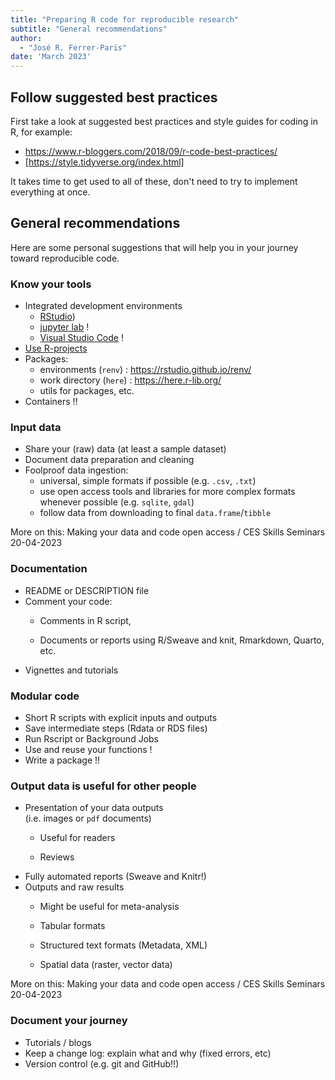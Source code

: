 ```yaml
---
title: "Preparing R code for reproducible research"
subtitle: "General recommendations"  
author: 
  - "José R. Ferrer-Paris" 
date: 'March 2023'
---
```


## Follow suggested best practices

First take a look at suggested best practices and style guides for coding in R, for example:
  - <https://www.r-bloggers.com/2018/09/r-code-best-practices/>
  - [https://style.tidyverse.org/index.html]

It takes time to get used to all of these, don't need to try to implement everything at once.

## General recommendations

Here are some personal suggestions that will help you in your journey toward reproducible code. 

### Know your tools

-   Integrated development environments
    -   [RStudio](https://posit.co/products/open-source/rstudio/))
    -   [jupyter lab](https://jupyter.org/) !
    -   [Visual Studio Code](https://code.visualstudio.com/) !
-   [Use R-projects](https://thedavidchen.github.io/post/rstudio-why-use-projects/)
-   Packages:
    -   environments (`renv`) : https://rstudio.github.io/renv/
    -   work directory (`here`) : https://here.r-lib.org/
    -   utils for packages, etc.
-   Containers !!

### Input data

-   Share your (raw) data (at least a sample dataset)
-   Document data preparation and cleaning
-   Foolproof data ingestion:
    -   universal, simple formats if possible (e.g. `.csv`, `.txt`)
    -   use open access tools and libraries for more complex formats whenever possible (e.g. `sqlite`, `gdal`)
    -   follow data from downloading to final `data.frame`/`tibble`

More on this: Making your data and code open access / CES Skills Seminars 20-04-2023

### Documentation

-   README or DESCRIPTION file
-   Comment your code:
    -   Comments in R script,

    -   Documents or reports using R/Sweave and knit, Rmarkdown, Quarto, etc.
-   Vignettes and tutorials

### Modular code

-   Short R scripts with explicit inputs and outputs
-   Save intermediate steps (Rdata or RDS files)
-   Run Rscript or Background Jobs
-   Use and reuse your functions !
-   Write a package !!

### Output data is useful for other people

-   Presentation of your data outputs\
    (i.e. images or `pdf` documents)
    -   Useful for readers

    -   Reviews
-   Fully automated reports (Sweave and Knitr!)
-   Outputs and raw results
    -   Might be useful for meta-analysis

    -   Tabular formats

    -   Structured text formats (Metadata, XML)

    -   Spatial data (raster, vector data)

More on this: Making your data and code open access / CES Skills Seminars 20-04-2023

### Document your journey

-   Tutorials / blogs
-   Keep a change log: explain what and why (fixed errors, etc)
-   Version control (e.g. git and GitHub!!)
